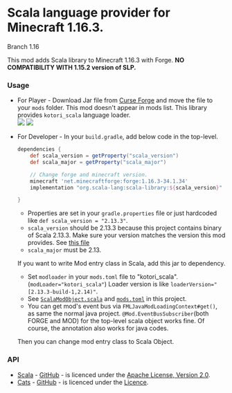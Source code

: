 # Scala language provider for Minecraft 1.16.3.

Branch 1.16

This mod adds Scala library to Minecraft 1.16.3 with Forge.
**NO COMPATIBILITY WITH 1.15.2 version of SLP.**

### Usage

* For Player - Download Jar file from [Curse Forge](https://www.curseforge.com/minecraft/mc-mods/scalable-cats-force) and move the file to your `mods` folder.
This mod doesn't appear in mods list.
This library provides `kotori_scala` language loader.  
[![](http://cf.way2muchnoise.eu/versions/scalable-cats-force.svg)](https://www.curseforge.com/minecraft/mc-mods/scalable-cats-force)
[![](http://cf.way2muchnoise.eu/full_scalable-cats-force_downloads.svg)](https://www.curseforge.com/minecraft/mc-mods/scalable-cats-force)

* For Developer - In your `build.gradle`, add below code in the top-level.

  ```groovy
  dependencies {
      def scala_version = getProperty("scala_version")
      def scala_major = getProperty("scala_major")
  
      // Change forge and minecraft version.
      minecraft 'net.minecraftforge:forge:1.16.3-34.1.34'
      implementation "org.scala-lang:scala-library:${scala_version}"
  
  }
  ```

  * Properties are set in your `gradle.properties` file or just hardcoded like `def scala_version = "2.13.3"`.
  * `scala_version` should be 2.13.3 because this project contains binary of Scala 2.13.3. Make sure your version matches the version this mod provides. See [this file](https://github.com/Kotori316/SLP/blob/1.16/gradle.properties)
  * `scala_major` must be 2.13.

  If you want to write Mod entry class in Scala, add this jar to dependency.
  * Set `modloader` in your `mods.toml` file to "kotori_scala". (`modLoader="kotori_scala"`) Loader version is like `loaderVersion="[2.13.3-build-1,2.14)"`.
  * See [`ScalaModObject.scala`](https://github.com/Kotori316/SLP/blob/1.16/src/main/scala/com/kotori316/scala_lib/example/ScalaModObject.scala) and [`mods.toml`](https://github.com/Kotori316/SLP/blob/1.16/src/main/resources/META-INF/mods.toml) in this project.
  * You can get mod's event bus via `FMLJavaModLoadingContext#get()`, as same the normal java project. `@Mod.EventBusSubscriber`(both FORGE and MOD) for the top-level scala object works fine. Of course, the annotation also works for java codes.

  Then you can change mod entry class to Scala Object.

### API
* [Scala](https://www.scala-lang.org/) - [GitHub](https://github.com/scala/scala) - is licenced under the [Apache License, Version 2.0](https://www.scala-lang.org/license/).
* [Cats](https://typelevel.org/cats/) - [GitHub](https://github.com/typelevel/cats) - is licenced under the [Licence](https://github.com/typelevel/cats/blob/master/COPYING).
